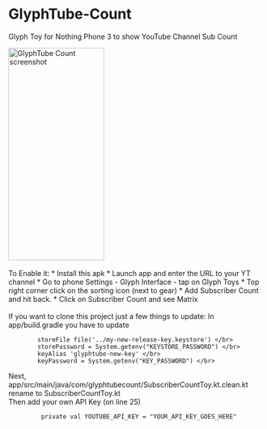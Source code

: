 # GlyphTube-Count
Glyph Toy for Nothing Phone 3 to show YouTube Channel Sub Count

<img width="189" height="420" alt="GlyphTube Count screenshot" src="https://github.com/user-attachments/assets/49b34024-cfce-4783-8a3d-6c3e5748167d" />
 </br> </br>
To Enable it:
* Install this apk
* Launch app and enter the URL to your YT channel
* Go to phone Settings - Glyph Interface - tap on Glyph Toys
* Top right corner click on the sorting icon (next to gear)
* Add Subscriber Count and hit back. 
* Click on Subscriber Count and see Matrix
 </br>
 </br>
If you want to clone this project just a few things to update:
In app/build.gradle you have to update

            storeFile file('../my-new-release-key.keystore') </br>
            storePassword = System.getenv("KEYSTORE_PASSWORD") </br>
            keyAlias 'glyphtube-new-key' </br>
            keyPassword = System.getenv("KEY_PASSWORD") </br>

Next, app/src/main/java/com/glyphtubecount/SubscriberCountToy.kt.clean.kt rename to SubscriberCountToy.kt </br>
Then add your own API Key (on line 25) </br>

             private val YOUTUBE_API_KEY = "YOUR_API_KEY_GOES_HERE"
